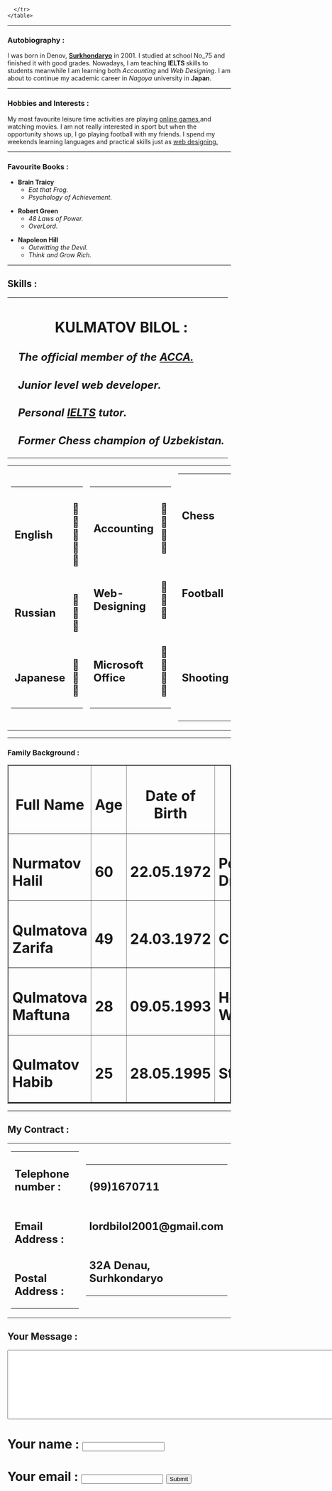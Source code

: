 <html>
  <head>
    <meta http-equiv="content-type" content="text/html; charset=utf-8">
    <title>Personal Website</title>
  </head>
  <body>
    <table cellspacing="20">
      <tr>
        <td><img src="https://steamuserimages-a.akamaihd.net/ugc/957462163599618890/2AFF1FD37B34457456BC29423C9DEA7BBADD5E58/ " alt="" /></td>
 <td><center><h1>KULMATOV BILOL :</h1></center>
        <p><em><h2>The official member of the <strong><a href="https://opentuition.com/">ACCA. </a> </strong></em></h2></p>
    <p><em><h2>Junior</strong> level web developer.</em></p></h2>
<p><em><h2>Personal <strong><a href="https://www.e2language.com/">IELTS</a> </strong> tutor.</em></h2></p>
<p><em><h2>Former <strong>Chess </strong>champion of Uzbekistan.</em></h2></p></td>
    
      </tr>
    </table>
<hr size="1" noshade >
<h3><strong>Autobiography :</strong></h3>
<p>I was born in Denov, <b><a href="https://www.google.com/search?q=Surhkondaryo&oq=Surhkondaryo+&aqs=chrome..69i57j46i13j0i13l2.5048j0j4&client=tablet-android-huawei&sourceid=chrome-mobile&ie=UTF-8">Surkhondaryo</a></b> in 2001. I studied at school No_75 and finished it with good grades. Nowadays, I am teaching <b>IELTS </b>skills to students meanwhile I am learning both <i>Accounting </i>and <i>Web Designing</i>. </b>I am about to continue my academic career in <em>Nagoya </em>university in <b>Japan</b>. </p>
<hr size="2" noshade >
<p><h3><strong>Hobbies and Interests :</h3></strong></p>
My most favourite leisure time activities are playing <a href="https://www.pubgmobile.com/en-US/m/">online games </a>and watching movies. I am not really interested in sport but when the opportunity shows up, I go playing football with my friends. I spend my weekends learning languages and practical skills just as <a href="https://www.udemy.com/course/the-complete-web-development-bootcamp/?utm_source=adwords&utm_medium=udemyads&utm_campaign=WebDevelopment_v.PROF_la.EN_cc.ROW_ti.8322&utm_content=deal4584&utm_term=_._ag_80385735315_._ad_437497334061_._kw__._de_t_._dm__._pl__._ti_dsa-774930035449_._li_9075976_._pd__._&matchtype=b&gclid=Cj0KCQjwutaCBhDfARIsAJHWnHuPKRdbEFcRzCu-2cR9slvw-F81VfqKv5AKBDgXwTZ3IbS4Nn3vos0aAl29EALw_wcB">web designing.</a>
<hr size="2" noshade >
<p><h3><strong>Favourite Books :</strong></h3></p>
<ul>
  <li><strong>Brain Traicy</strong>
     <ul>
       <li><em>Eat that Frog.</li></em>
       <li><em>Psychology of Achievement.</li></em>
     </ul>
</ul>
<ul>
  <li><strong>Robert Green</strong>
  <ul>
    <li><em>48 Laws of Power.</em></li>
    <li><em>OverLord.</em></li>
  </ul>
</ul>
<ul>
  <li><strong>Napoleon Hill</strong>
     <ul>
        <li><em>Outwitting the Devil.</li></em>
        <li><em>Think and Grow Rich.</em></li>
     </ul>
</ul>
<hr size="2" noshade >
<h2>Skills :</h2>
<table>
  <tr>
    <td>
      <table cellspacing="13">
          <tr>
          <td><h2>English</h2></td>
          <td><h2>🌟🌟🌟🌟🌟</h2></td>
          </tr>
          <tr>
          <td><h2>Russian</h2></td>
          <td><h2>🌟🌟🌟</h2></td>
          </tr>
          <td><h2>Japanese</h2></td>
          <td><h2>🌟🌟🌟</h2></td>
        </tr>
      </table>
    </td>
    <td>
      <table cellspacing="13">
        <tr>
          <td><h2>Accounting</h2></td>
          <td><h2>🌟🌟🌟🌟</h2></td>
        </tr>
        <tr>
          <td><h2>Web-Designing</h2></td>
          <td><h2>🌟🌟🌟</h2></td>
        </tr>
        <tr>
          <td><h2>Microsoft Office</h2></td>
          <td><h2>🌟🌟🌟🌟</h2></td>
        </tr>
      </table>
    </td>
    <td>
      <table cellspacing="13">
        <tr>
          <td><h2>Chess</h2></td>
          <td><h2>🌟🌟🌟🌟</h2></td>
        </tr>
        <tr>
          <td><h2>Football</h2></td>
          <td><h2>🌟🌟🌟🌟</h2></td>
        </tr>
        <tr>
          <td><h2>Shooting</h2></td>
          <td><h2>🌟🌟🌟🌟🌟</h2></td>
        </tr>
      </table>
    </td>
</table>
<hr size="2" noshade >
<h3>Family Background :</h3>
<center><table border="2">
  <thead>
    <tr>
      <th><h1>Full Name</h2></th>
      <th><h1> Age </th></h2>
      <th><h1>Date of Birth</h2></th>
      <th><h1>Job</h2></th>
    </tr>
  </thead>
  <tbody>
    <tr>
      <td><h1>Nurmatov Halil</h2></td>
      <td><h1>60</h2></td>
      <td><h1>22.05.1972</h2></td>
      <td><h1>Personal Driver</h2></td>
    </tr>
    <tr>
      <td><h1>Qulmatova Zarifa</h2></td>
      <td><h1>49</h2></td>
      <td><h1>24.03.1972</h2></td>
      <td><h1>Chief</h2></td>
    </tr>
    <tr>
      <td><h1>Qulmatova Maftuna</h2></td>
      <td><h1>28</h2></td>
      <td><h1>09.05.1993</h2></td>
      <td><h1>House Wife</h2></td>
    </tr>
    <tr>
      <td><h1>Qulmatov Habib</h2></td>
      <td><h1>25</h2></td>
      <td><h1>28.05.1995</h2></td>
      <td><h1>Student</h2></td>
    </tr>
  </tbody>
</table></center>
<hr size="2" noshade >
<h2>My Contract :</h2>
<table>
  <tr>
    <td>
      <table cellspacing="13">
        <tr>
          <td><h2>Telephone number :</h2></td>
        </tr>
        <tr>
          <td><h2>Email Address :</h2></td>
        </tr>
        <tr>
          <td><h2>Postal Address :</h2></td>
        </tr>
      </table cellspacing="13">
    </td>
    <td>
      <table cellspacing="13">
        <tr>
          <td><h2>(99)1670711</h2></td>
        </tr>
        <tr>
          <td><h2>lordbilol2001@gmail.com</h2></td>
        </tr>
        <tr>
          <td><h2>32A Denau, Surhkondaryo</h2></td>
        </tr>
      </table cellspacing="13">
    </td>
  </tr>
</table>
<h2>Your Message :</h2>
<textarea rows="10" cols="115"></textarea>
<form>
<h1><label>Your name :</label>
    <input type="text"></h1>
<h1><label>Your email :</label>
    <input type="email">
    <input type="submit"></h1>
</form>
  </body>
</html>
